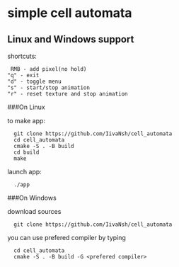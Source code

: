 # simple cell automata

## Linux and Windows support

shortcuts:

```
 RMB - add pixel(no hold)
"q" - exit
"d" - toggle menu
"s" - start/stop animation
"r" - reset texture and stop animation
```

###On Linux

to make app:
```
  git clone https://github.com/IivaNsh/cell_automata
  cd cell_automata
  cmake -S . -B build
  cd build
  make
```

launch app:
```
  ./app
```

###On Windows

download sources
```
  git clone https://github.com/IivaNsh/cell_automata
```

you can use prefered compiler by typing
```
  cd cell_automata
  cmake -S . -B build -G <prefered compiler>
```







